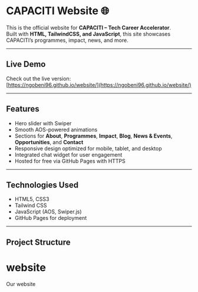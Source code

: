 # CAPACITI Website 🌐

This is the official website for **CAPACITI – Tech Career Accelerator**.  
Built with **HTML, TailwindCSS, and JavaScript**, this site showcases CAPACITI’s programmes, impact, news, and more.

---

##  Live Demo  
Check out the live version:  
[https://ngobeni96.github.io/website/](https://ngobeni96.github.io/website/)

---

##  Features
- Hero slider with Swiper
- Smooth AOS-powered animations
- Sections for **About**, **Programmes**, **Impact**, **Blog**, **News & Events**, **Opportunities**, and **Contact**
- Responsive design optimized for mobile, tablet, and desktop
- Integrated chat widget for user engagement
- Hosted for free via GitHub Pages with HTTPS

---

##  Technologies Used
- HTML5, CSS3  
- Tailwind CSS  
- JavaScript (AOS, Swiper.js)  
- GitHub Pages for deployment

---

##  Project Structure
# website
Our website
